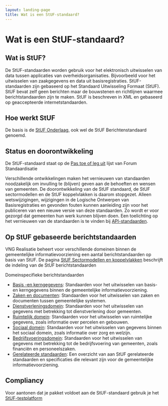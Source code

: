 ```yaml
---
layout: landing-page
title: Wat is een StUF-standaard?
---
```


# Wat is een StUF-standaard?

<!--Op deze pagina vind je de specificaties van de door VNG Realisatie beheerde StUF-standaarden, gericht op ontwikkelaars die met deze standaarden werken.

Wil je, bijvoorbeeld als inkoper, weten welke StUF-standaarden aanbevolen of verplicht zijn voor een specifiek type applicatie? Neem dan een kijkje op [GEMMA online](https://gemmaonline.nl/index.php/StUF-standaarden) of raadpleeg de [Softwarecatalogus](https://www.softwarecatalogus.nl/pakketten) om te zien welke softwarepakketten een bepaalde standaard ondersteunen. -->

## Wat is StUF?

De StUF-standaarden worden gebruik voor het elektronisch uitwisselen van data tussen applicaties van overheidsorganisaties. Bijvoorbeeld voor het uitwisselen van zaakgegevens en data uit basisregistraties. StUF-standaarden zijn gebaseerd op het Standaard Uitwisseling Formaat (StUF). StUF bevat zelf geen berichten maar de bouwstenen en richtlijnen waarmee berichtstandaarden zijn te maken. StUF is beschreven in XML en gebaseerd op geaccepteerde internetstandaarden.

## Hoe werkt StUF

De basis is de [StUF Onderlaag](https://vng-realisatie.github.io/StUF-onderlaag/), ook wel de StUF Berichtenstandaard genoemd.

## Status en doorontwikkeling

De StUF-standaard staat op de [Pas toe of leg uit](https://www.forumstandaardisatie.nl/open-standaarden/StUF) lijst van Forum Standaardisatie

Verschillende ontwikkelingen maken het vernieuwen van standaarden noodzakelijk om invulling te (blijven) geven aan de behoeften en wensen van gemeenten. De doorontwikkeling van de StUF standaard, de StUF sectormodellen en de StUF koppelvlakken is daarom stopgezet. Alleen wetswijzigingen, wijzigingen in de Logische Ontwerpen van Basisregistraties en gevonden fouten kunnen aanleiding zijn voor het publiceren van een nieuwe versie van deze standaarden. Zo wordt er voor gezorgd dat gemeenten hun werk kunnen blijven doen. Een toelichting op het vernieuwen van de standaarden is te vinden bij [API-standaarden](API-standaarden.md).

## Op StUF gebaseerde berichtstandaarden

VNG Realisatie beheert voor verschillende domeinen binnen de gemeentelijke informatievoorziening een aantal berichtstandaarden op basis van StUF. De pagina [StUF Sectormodellen en koppelvlakken](https://vng-realisatie.github.io/Standaarden/StUF-koppelvlakken-en-sectormodellen) beschrijft de indeling van de StUF berichtstandaarden

Domeinspecifieke berichtstandaarden
- [Basis -en kerngegevens](https://vng-realisatie.github.io/Standaarden/Basis-en-kerngegevens): Standaarden voor het uitwisselen van basis- en kerngegevens binnen de gemeentelijke informatievoorziening.
- [Zaken en documenten](https://vng-realisatie.github.io/Standaarden/Zaken-en-documenten): Standaarden voor het uitwisselen van zaken en documenten tussen gemeentelijke systemen.
- [Dienstverleningsdomein](https://vng-realisatie.github.io/Standaarden/Dienstverleningsdomein): Standaarden voor het uitwisselen van gegevens met betrekking tot dienstverlening door gemeenten.
- [Ruimtelijk domein](https://vng-realisatie.github.io/Standaarden/Ruimtelijk-domein): Standaarden voor het uitwisselen van ruimtelijke gegevens, zoals informatie over percelen en gebouwen.
- [Sociaal domein](https://vng-realisatie.github.io/Standaarden/Sociaal-domein): Standaarden voor het uitwisselen van gegevens binnen het sociaal domein, zoals informatie over zorg en welzijn.
- [Bedrijfsvoeringsdomein](https://vng-realisatie.github.io/Standaarden/Bedrijfsvoeringsdomein): Standaarden voor het uitwisselen van gegevens met betrekking tot de bedrijfsvoering van gemeenten, zoals financiën en personeelszaken.
- [Gerelateerde standaarden](https://vng-realisatie.github.io/Standaarden/Gerelateerde-standaarden): Een overzicht van aan StUF gerelateerde standaarden en specificaties die relevant zijn voor de gemeentelijke informatievoorziening.

## Compliancy

Voor aantonen dat je pakket voldoet aan de StUF-standaard gebruik je het [StUF-testplatform](StUFtestplatform)<br/><br/><br/>
